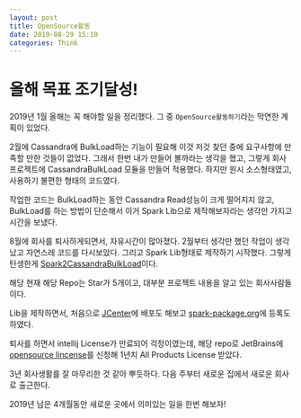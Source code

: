 ```yaml
---
layout: post
title: OpenSource활동
date: 2019-08-29 15:10
categories: Think
---
```


# 올해 목표 조기달성!

2019년 1월 올해는 꼭 해야할 일을 정리했다. 그 중 `OpenSource활동하기`라는 막연한 계획이 있었다. 

2월에 Cassandra에 BulkLoad하는 기능이 필요해 이것 저것 찾던 중에 요구사항에 만족할 만한 것들이 없었다. 그래서 한번 내가 만들어 볼까라는 생각을 했고, 그렇게 회사 프로젝트에 CassandraBulkLoad 모듈을 만들어 적용했다. 하지만 원시 소스형태였고, 사용하기 불편한 형태의 코드였다.

작업한 코드는 BulkLoad하는 동안 Cassandra Read성능이 크게 떨어지지 않고, BulkLoad를 하는 방법이 단순해서 이거 Spark Lib으로 제작해보자라는 생각만 가지고 시간을 보냈다.

8월에 회사를 퇴사하게되면서, 자유시간이 많아졌다. 2월부터 생각만 했던 작업이 생각났고 자연스레 코드를 다시보았다. 그리고 Spark Lib형태로 제작하기 시작했다. 그렇게 탄생한게 [Spark2CassandraBulkLoad](https://github.com/joswlv/Spark2CassandraBulkLoad)이다.

해당 현재 해당 Repo는 Star가 5개이고, 대부분 프로젝트 내용을 알고 있는 회사사람들이다.

Lib을 제작하면서, 처음으로 [JCenter](https://bintray.com/joswlv/spark-utils/Spark2CassandraBulkLoad)에 배포도 해보고 [spark-package.org](https://spark-packages.org)에 등록도 하였다.

퇴사를 하면서 intellij License가 만료되어 걱정이였는데, 해당 repo로  JetBrains에 [opensource lincense](https://www.jetbrains.com/community/opensource/)를 신청해 1년치 All Products License 받았다.

3년 회사생활를 잘 마무리한 것 같아 뿌듯하다. 다음 주부터 새로운 집에서 새로운 회사로 출근한다. 

2019년 남은 4개월동안 새로운 곳에서 의미있는 일을 한번 해보자!


